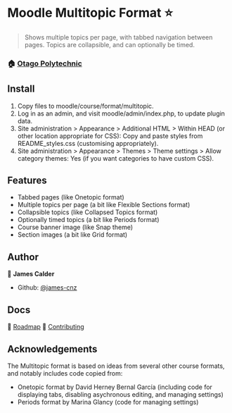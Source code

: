 # Moodle Multitopic Format ⭐


> Shows multiple topics per page, with tabbed navigation between pages.  Topics are collapsible, and can optionally be timed.

### 🏠 [Otago Polytechnic](https://op.ac.nz)


## Install

1. Copy files to moodle/course/format/multitopic.
2. Log in as an admin, and visit moodle/admin/index.php, to update plugin data.
3. Site administration > Appearance > Additional HTML > Within HEAD (or other location appropriate for CSS): Copy and paste styles from README_styles.css (customising appropriately).
4. Site administration > Appearance > Themes > Theme settings > Allow category themes: Yes (if you want categories to have custom CSS).


## Features

* Tabbed pages (like Onetopic format)
* Multiple topics per page (a bit like Flexible Sections format)
* Collapsible topics (like Collapsed Topics format)
* Optionally timed topics (a bit like Periods format)
* Course banner image (like Snap theme)
* Section images (a bit like Grid format)


## Author

👤 **James Calder**

* Github: [@james-cnz](https://github.com/james-cnz)


## Docs

🚀 [Roadmap](docs/roadmap.md)
📄 [Contributing](docs/contributing.md)


## Acknowledgements

The Multitopic format is based on ideas from several other course formats, and notably includes code copied from:

* Onetopic format by David Herney Bernal García (including code for displaying tabs, disabling asychronous editing, and managing settings)
* Periods format by Marina Glancy (code for managing settings)
